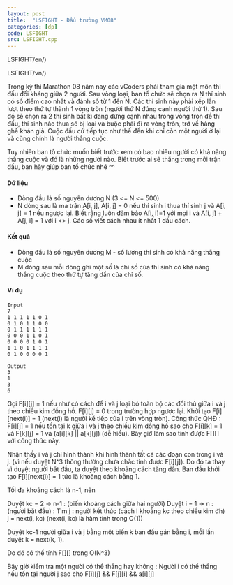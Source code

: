 ```yaml
---
layout: post
title:  "LSFIGHT - Đấu trường VM08"
categories: [dp]
code: LSFIGHT
src: LSFIGHT.cpp
---
```






LSFIGHT/en/)



LSFIGHT/vn/)

Trong kỳ thi Marathon 08 năm nay các vCoders phải tham gia một môn thi đấu đối kháng giữa 2 người. Sau vòng loại, ban tổ chức sẽ chọn ra N thí sinh có số điểm cao nhất và đánh số từ 1 đến N. Các thí sinh này phải xếp lần lượt theo thứ tự thành 1 vòng tròn (người thứ N đứng cạnh người thứ 1). Sau đó sẽ chọn ra 2 thí sinh bất kì đang đứng cạnh nhau trong vòng tròn để thi đấu, thí sinh nào thua sẽ bị loại và buộc phải đi ra vòng tròn, trở về hàng ghế khán giả. Cuộc đấu cứ tiếp tục như thế đến khi chỉ còn một người ở lại và cũng chính là người thắng cuộc.

Tuy nhiên ban tổ chức muốn biết trước xem có bao nhiêu người có khả năng thắng cuộc và đó là những người nào. Biết trước ai sẽ thắng trong mỗi trận đấu, bạn hãy giúp ban tổ chức nhé ^^

#### Dữ liệu

+ Dòng đầu là số nguyên dương N (3 <= N <= 500)  
+ N dòng sau là ma trận A\[i, j\], A\[i, j\] = 0 nếu thí sinh i thua thí sinh j và A\[i, j\] = 1 nếu ngược lại. Biết rằng luôn đảm bảo A\[i, i\]=1 với mọi i và A\[i, j\] + A\[j, i\] = 1 với i <> j. Các số viết cách nhau ít nhất 1 dấu cách.

#### Kết quả

+ Dòng đầu là số nguyên dương M - số lượng thí sinh có khả năng thắng cuộc  
+ M dòng sau mỗi dòng ghi một số là chỉ số của thí sinh có khả năng thắng cuộc theo thứ tự tăng dần của chỉ số.

#### Ví dụ

```
Input
7
1 1 1 1 1 0 1
0 1 0 1 1 0 0
0 1 1 1 1 1 1
0 0 0 1 1 0 1
0 0 0 0 1 0 1
1 1 0 1 1 1 1
0 1 0 0 0 0 1

Output
3
1
3
6

```

<!--more-->



Gọi F[i][j] = 1 nếu như có cách để i và j loại bỏ toàn bộ các đối thủ giữa i và j theo chiều kim đồng hồ. F[i][j] = 0 trong trường hợp ngược lại. Khởi tạo F[i][next(i)] = 1 (next(i) là người kế tiếp của i trên vòng tròn). Công thức QHĐ : F[i][j] = 1 nếu tồn tại k giữa i và j theo chiều kim đồng hồ sao cho F[i][k] = 1 và F[k][j] = 1 và (a[i][k] || a[k][j]) (dễ hiểu).  Bây giờ làm sao tính được F[][] với công thức này.

Nhận thấy i và j chỉ hình thành khi hình thành tất cả các đoạn con trong i và j. (vì nếu duyệt N^3 thông thường chưa chắc tính được F[i][j]). Do đó ta thay vì duyệt người bắt đầu, ta duyệt theo khoảng cách tăng dần. Ban đầu khởi tạo F[i][next(i)] = 1 tức là khoảng cách bằng 1.

Tối đa khoảng cách là n-1, nên 

Duyệt kc =  2 -> n-1 : (biến khoảng cách giữa hai người)
	Duyệt i = 1 -> n  : (người bắt đầu) :
		Tìm j : người kết thúc (cách I khoảng kc theo chiều kim đh)
			j = next(i, kc) (next(i, kc) là hàm tính trong O(1))

Duyệt kc-1 người giữa i và j bằng một biến k ban đầu gán bằng i, mỗi lần duyệt k = next(k, 1).

Do đó có thể tính F[][] trong O(N^3)

Bây giờ kiểm tra một người có thể thắng hay không : Người i có thể thắng nếu tồn tại người j sao cho F[i][j] && F[j][i] && a[i][j]
